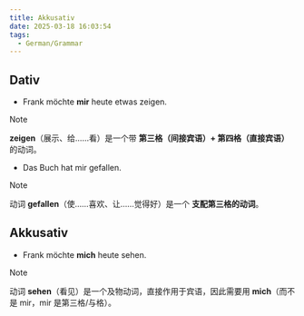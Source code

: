 ```yaml
---
title: Akkusativ
date: 2025-03-18 16:03:54
tags:
  - German/Grammar
---
```


## Dativ

- Frank möchte **mir** heute etwas zeigen.

> [!NOTE]
>
> **zeigen**（展示、给……看）是一个带 **第三格（间接宾语）+ 第四格（直接宾语）** 的动词。

- Das Buch hat mir gefallen.

> [!NOTE]
>
> 动词 **gefallen**（使……喜欢、让……觉得好）是一个 **支配第三格的动词**。

## Akkusativ

- Frank möchte **mich** heute sehen.

> [!NOTE]
>
> 动词 **sehen**（看见）是一个及物动词，直接作用于宾语，因此需要用 **mich**（而不是 mir，mir 是第三格/与格）。
